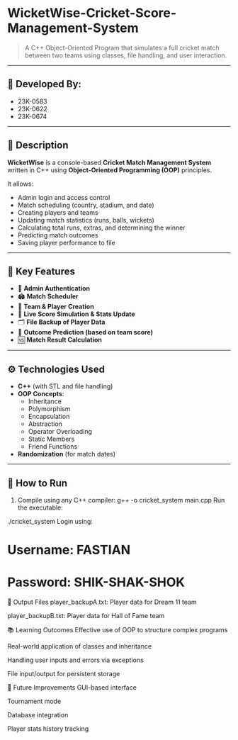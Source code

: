 # WicketWise-Cricket-Score-Management-System

> A C++ Object-Oriented Program that simulates a full cricket match between two teams using classes, file handling, and user interaction.

---

## 👥 Developed By:
- 23K-0583
- 23K-0622
- 23K-0674

---

## 📌 Description

**WicketWise** is a console-based **Cricket Match Management System** written in C++ using **Object-Oriented Programming (OOP)** principles.

It allows:
- Admin login and access control
- Match scheduling (country, stadium, and date)
- Creating players and teams
- Updating match statistics (runs, balls, wickets)
- Calculating total runs, extras, and determining the winner
- Predicting match outcomes
- Saving player performance to file

---

## 🎯 Key Features

- 🔐 **Admin Authentication**
- 🏟️ **Match Scheduler**
- 👕 **Team & Player Creation**
- 🧮 **Live Score Simulation & Stats Update**
- 🗂️ **File Backup of Player Data**
- 🧠 **Outcome Prediction (based on team score)**
- 🆚 **Match Result Calculation**

---

## ⚙️ Technologies Used

- **C++** (with STL and file handling)
- **OOP Concepts**:
  - Inheritance
  - Polymorphism
  - Encapsulation
  - Abstraction
  - Operator Overloading
  - Static Members
  - Friend Functions
- **Randomization** (for match dates)

---

## 🚀 How to Run

1. Compile using any C++ compiler:
   g++ -o cricket_system main.cpp
Run the executable:

./cricket_system
Login using:

# Username: FASTIAN

# Password: SHIK-SHAK-SHOK

📂 Output Files
player_backupA.txt: Player data for Dream 11 team

player_backupB.txt: Player data for Hall of Fame team



📚 Learning Outcomes
Effective use of OOP to structure complex programs

Real-world application of classes and inheritance

Handling user inputs and errors via exceptions

File input/output for persistent storage

📌 Future Improvements
GUI-based interface

Tournament mode

Database integration

Player stats history tracking
